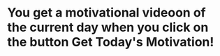 # You get a motivational videoon of the current day when you click on the button Get Today's Motivation!
